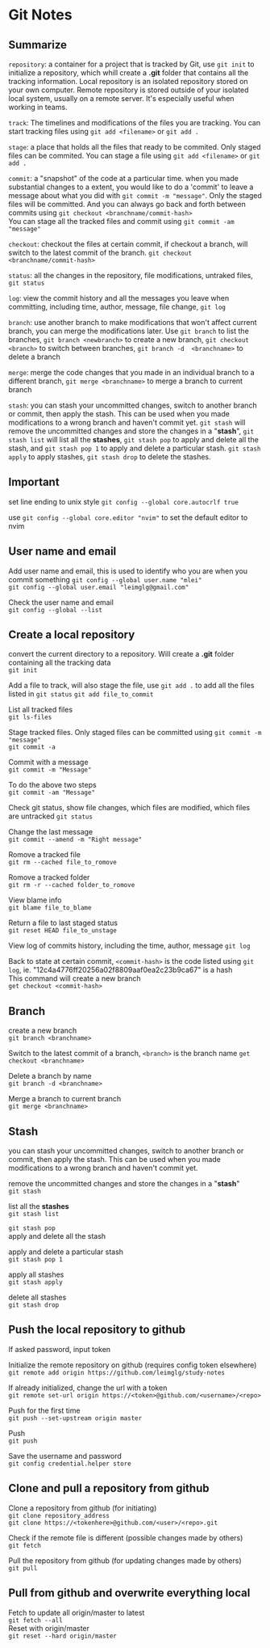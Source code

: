 Git Notes
=====================================

Summarize
-------------------------------------
`repository`: a container for a project that is tracked by Git, use `git init` to initialize a repository, which whill create a __.git__ folder that contains all the tracking information. Local repository is an isolated repository stored on your own computer. Remote repository is stored outside of your isolated local system, usually on a remote server. It's especially useful when working in teams.  

`track`: The timelines and modifications of the files you are tracking. You can start tracking files using `git add <filename>` or `git add .`    

`stage`:  a place that holds all the files that ready to be commited. Only staged files can be commited. You can stage a file using `git add <filename>` or `git add .`  

`commit`: a "snapshot" of the code at a particular time. when you made substantial changes to a extent, you would like to do a 'commit' to leave a message about what you did with `git commit -m "message"`. Only the staged files will be committed. And you can always go back and forth between commits using `git checkout <branchname/commit-hash>`  
You can stage all the tracked files and commit using `git commit -am "message"`  

`checkout`: checkout the files at certain commit, if checkout a branch, will switch to the latest commit of the branch. `git checkout <branchname/commit-hash>`  

`status`: all the changes in the repository, file modifications, untraked files, `git status`  

`log`: view the commit history and all the messages you leave when committing, including time, author, message, file change, `git log`  

`branch`: use another branch to make modifications that won't affect current branch, you can merge the modifications later. Use `git branch` to list the branches, `git branch <newbranch>` to create a new branch, `git checkout <branch>` to switch between branches, `git branch -d  <branchname>` to delete a branch  

`merge`: merge the code changes that you made in an individual branch to a different branch, `git merge <branchname>` to merge a branch to current branch  

`stash`: you can stash your uncommitted changes, switch to another branch or commit, then apply the stash. This can be used when you made modifications to a wrong branch and haven't commit yet. `git stash` will remove the uncommitted changes and store the changes in a "__stash__", `git stash list` will list all the __stashes__, `git stash pop` to apply and delete all the stash, and `git stash pop 1` to apply and delete a particular stash. `git stash apply` to apply stashes, `git stash drop` to delete the stashes.  

Important
-------------------------------------
set line ending to unix style
`git config --global core.autocrlf true`

use `git config --global core.editor "nvim"` to set the default editor to nvim  

User name and email
-------------------------------------

Add user name and email, this is used to identify who you are when you commit something
`git config --global user.name "mlei"`  
`git config --global user.email "leimglg@gmail.com"`  

Check the user name and email  
`git config --global --list`  

Create a local repository
-------------------------------------

convert the current directory to a repository. Will create a __.git__ folder containing all the tracking data  
`git init`  

Add a file to track, will also stage the file, use `git add .` to add all the files listed in `git status`
`git add file_to_commit`  

List all tracked files  
`git ls-files`  

Stage tracked files. Only staged files can be committed using `git commit -m "message"`  
`git commit -a`  

Commit with a message  
`git commit -m "Message"`  

To do the above two steps  
`git commit -am "Message"`  

Check git status, show file changes, which files are modified, which files are untracked
`git status`  

Change the last message  
`git commit --amend -m "Right message"`  

Romove a tracked file  
`git rm --cached file_to_romove`  

Romove a tracked folder  
`git rm -r --cached folder_to_romove`  

View blame info  
`git blame file_to_blame`  

Return a file to last staged status  
`git reset HEAD file_to_unstage`  

View log of commits history, including the time, author, message
`git log`  

Back to state at certain commit, `<commit-hash>` is the code listed using `git log`, ie. "12c4a4776ff20256a02f8809aaf0ea2c23b9ca67" is a hash  
This command will create a new branch  
`get checkout <commit-hash>`

Branch  
-------------------------------------
create a new branch  
`git branch <branchname>`  

Switch to the latest commit of a branch, `<branch>` is the branch name
`get checkout <branchname>`  

Delete a branch by name  
`git branch -d <branchname>`  

Merge a branch to current branch  
`git merge <branchname>`  

Stash
--------------------------------------
you can stash your uncommitted changes, switch to another branch or commit, then apply the stash. This can be used when you made modifications to a wrong branch and haven't commit yet.  

remove the uncommitted changes and store the changes in a "__stash__"  
`git stash`  

list all the __stashes__  
`git stash list`  

`git stash pop`  
apply and delete all the stash  

apply and delete a particular stash  
`git stash pop 1`  

apply all stashes  
`git stash apply`  

delete all stashes  
`git stash drop`  


Push the local repository to github
-------------------------------------
If asked password, input token  

Initialize the remote repository on github (requires config token elsewhere)  
`git remote add origin https://github.com/leimglg/study-notes`  

If already initialized, change the url with a token  
`git remote set-url origin https://<token>@github.com/<username>/<repo>`  

Push for the first time  
`git push --set-upstream origin master`  

Push  
`git push`  

Save the username and password  
`git config credential.helper store`  

Clone and pull a repository from github
-------------------------------------

Clone a repository from github (for initiating)  
`git clone repository_address`  
`git clone https://<tokenhere>@github.com/<user>/<repo>.git`  

Check if the remote file is different (possible changes made by others)  
`git fetch`  

Pull the repository from github (for updating changes made by others)  
`git pull`  

Pull from github and overwrite everything local
------------------------------------------------------------

Fetch to update all origin/master to latest  
`git fetch --all`  
Reset with origin/master  
`git reset --hard origin/master`  

